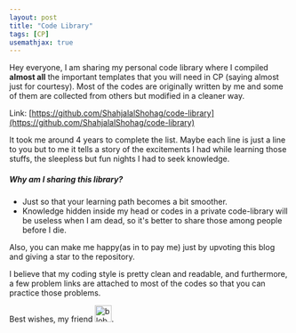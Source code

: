 ```yaml
---
layout: post
title: "Code Library"
tags: [CP]
usemathjax: true
---
```

Hey everyone, I am sharing my personal code library where I compiled **almost all** the important templates that you will need in CP (saying almost just for courtesy). Most of the codes are originally written by me and some of them are collected from others but modified in a cleaner way. 

Link: [https://github.com/ShahjalalShohag/code-library](https://github.com/ShahjalalShohag/code-library)

It took me around 4 years to complete the list. Maybe each line is just a line to you but to me it tells a story of the excitements I had while learning those stuffs, the sleepless but fun nights I had to seek knowledge. 

##### Why am I sharing this library?
- Just so that your learning path becomes a bit smoother. 
- Knowledge hidden inside my head or codes in a private code-library will be useless when I am dead, so it's better to share those among people before I die.

Also, you can make me happy(as in to pay me) just by upvoting this blog and giving a star to the repository.

I believe that my coding style is pretty clean and readable, and furthermore, a few problem links are attached to most of the codes so that you can practice those problems. 

Best wishes, my friend <a href="https://emoji.gg/emoji/8771_blobheart"><img src="https://emoji.gg/assets/emoji/8771_blobheart.png" width="30px" height="30px" alt="blobheart"></a>.